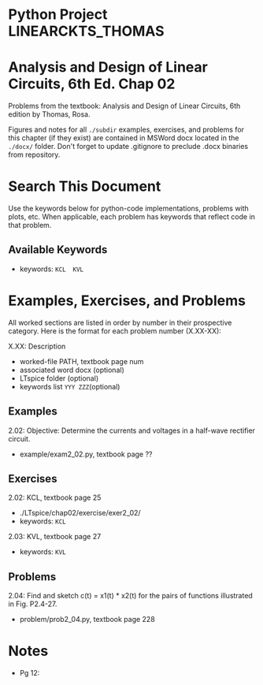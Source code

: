 # Python Project LINEARCKTS_THOMAS
# Analysis and Design of Linear Circuits, 6th Ed. Chap 02
Problems from the textbook: Analysis and Design of Linear Circuits, 6th edition by Thomas, Rosa.

Figures and notes for all `./subdir` examples, exercises, and problems for this
chapter (if they exist) are contained in MSWord docx located in the `./docx/` folder.
Don't forget to update .gitignore to preclude .docx binaries from repository.

# Search This Document
Use the keywords below for python-code implementations, problems with plots, etc.
When applicable, each problem has keywords that reflect code in that problem.

## Available Keywords
* keywords: `KCL  KVL`


# Examples, Exercises, and Problems
All worked sections are listed in order by number in their prospective category.
Here is the format for each problem number (X.XX-XX):

X.XX: Description
* worked-file PATH, textbook page num
* associated word docx (optional)
* LTspice folder (optional)
* keywords list `YYY ZZZ`(optional)


## Examples
2.02: Objective: Determine the currents and voltages in a half-wave rectifier circuit.
* example/exam2_02.py, textbook page ??


## Exercises
2.02: KCL, textbook page 25
* ./LTspice/chap02/exercise/exer2_02/
* keywords: `KCL`

2.03: KVL, textbook page 27
* keywords: `KVL`


## Problems
2.04: Find and sketch c(t) = x1(t) * x2(t) for the pairs of functions
illustrated in Fig. P2.4-27.
* problem/prob2_04.py, textbook page 228


# Notes
* Pg 12: 
